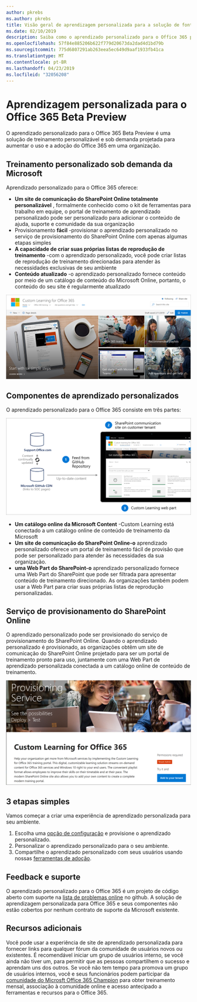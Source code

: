 ```yaml
---
author: pkrebs
ms.author: pkrebs
title: Visão geral de aprendizagem personalizada para a solução de fonte aberta do Office 365
ms.date: 02/10/2019
description: Saiba como o aprendizado personalizado para o Office 365 pode acelerar o uso e a adoção do Office 365 em sua organização. Nossas soluções incluem uma Web Part do SharePoint Online personalizada e um site de treinamento de comunicações do SharePoint Online moderno que é facilmente provisionado para o seu locatário do Office 365.
ms.openlocfilehash: 57f84e885206b622f779d20673da2dad4d1bd79b
ms.sourcegitcommit: 775d6807291ab263eea5ec649d9aaf1933fb41ca
ms.translationtype: MT
ms.contentlocale: pt-BR
ms.lasthandoff: 04/23/2019
ms.locfileid: "32056208"
---
```

# <a name="custom-learning-for-office-365-beta-preview"></a>Aprendizagem personalizada para o Office 365 Beta Preview
O aprendizado personalizado para o Office 365 Beta Preview é uma solução de treinamento personalizável e sob demanda projetada para aumentar o uso e a adoção do Office 365 em uma organização.  

## <a name="on-demand-custom-training-from-microsoft"></a>Treinamento personalizado sob demanda da Microsoft

Aprendizado personalizado para o Office 365 oferece:

- **Um site de comunicação do SharePoint Online totalmente personalizável** , formalmente conhecido como o kit de ferramentas para trabalho em equipe, o portal de treinamento de aprendizado personalizado pode ser personalizado para adicionar o conteúdo de ajuda, suporte e comunidade da sua organização
- Provisionamento **fácil** -provisionar o aprendizado personalizado no serviço de provisionamento do SharePoint Online com apenas algumas etapas simples
- **A capacidade de criar suas próprias listas de reprodução de treinamento** -com o aprendizado personalizado, você pode criar listas de reprodução de treinamento direcionadas para atender às necessidades exclusivas de seu ambiente
- **Conteúdo atualizado** -o aprendizado personalizado fornece conteúdo por meio de um catálogo de conteúdo do Microsoft Online, portanto, o conteúdo do seu site é regularmente atualizado

![CG-Introducing. png](media/cg-introducing.png)

## <a name="custom-learning-components"></a>Componentes de aprendizado personalizados
O aprendizado personalizado para o Office 365 consiste em três partes: 

![CG-howitworks. png](media/cg-howitworks.png)

- **Um catálogo online da Microsoft Content** -Custom Learning está conectado a um catálogo online de conteúdo de treinamento da Microsoft
- **Um site de comunicação do SharePoint Online-o** aprendizado personalizado oferece um portal de treinamento fácil de provisão que pode ser personalizado para atender às necessidades da sua organização.
- **uma Web Part do SharePoint-o** aprendizado personalizado fornece uma Web Part do SharePoint que pode ser filtrada para apresentar conteúdo de treinamento direcionado. As organizações também podem usar a Web Part para criar suas próprias listas de reprodução personalizadas.

## <a name="sharepoint-online-provisioning-service"></a>Serviço de provisionamento do SharePoint Online 
O aprendizado personalizado pode ser provisionado do serviço de provisionamento do SharePoint Online. Quando o aprendizado personalizado é provisionado, as organizações obtêm um site de comunicação do SharePoint Online projetado para ser um portal de treinamento pronto para uso, juntamente com uma Web Part de aprendizado personalizada conectada a um catálogo online de conteúdo de treinamento. 

![CG-Provision. png](media/cg-provision.png)

## <a name="3-easy-steps"></a>3 etapas simples
Vamos começar a criar uma experiência de aprendizado personalizada para seu ambiente.
1. Escolha uma [opção de configuração](custom_setupoptions.md) e provisione o aprendizado personalizado.  
2. Personalizar o aprendizado personalizado para o seu ambiente.
3. Compartilhe o aprendizado personalizado com seus usuários usando nossas [ferramentas de adoção](driveadoption.md).

## <a name="feedback-and-support"></a>Feedback e suporte

O aprendizado personalizado para o Office 365 é um projeto de código aberto com suporte na [lista de problemas online](https://aka.ms/CustomLearningHelp) no github. A solução de aprendizagem personalizada para Office 365 e seus componentes não estão cobertos por nenhum contrato de suporte da Microsoft existente.  

## <a name="additional-resources"></a>Recursos adicionais
Você pode usar a experiência de site de aprendizado personalizada para fornecer links para qualquer fórum da comunidade de usuários novos ou existentes. É recomendável iniciar um grupo de usuários interno, se você ainda não tiver um, para permitir que as pessoas compartilhem o sucesso e aprendam uns dos outros.  Se você não tem tempo para promova um grupo de usuários internos, você e seus funcionários podem participar da [comunidade do Microsft Office 365 Champion](https://aka.ms/O365Champions) para obter treinamento mensal, associação à comunidade online e acesso antecipado a ferramentas e recursos para o Office 365.
